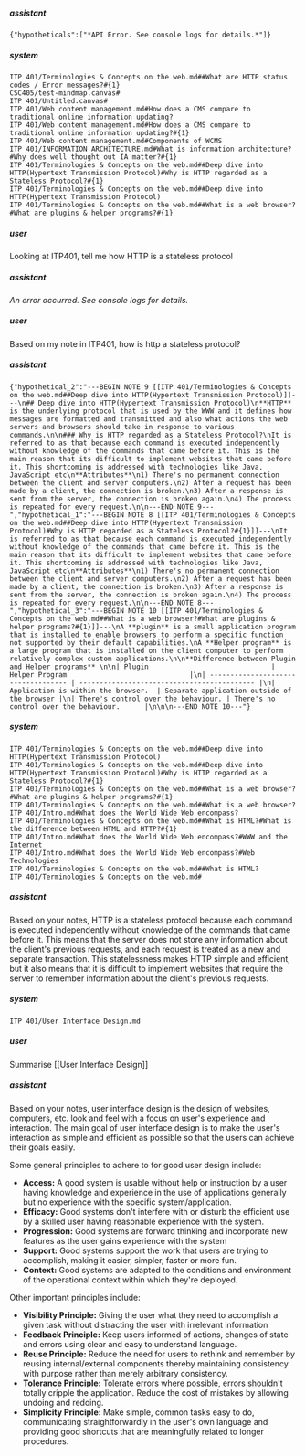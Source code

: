 ##### assistant
```lookup
{"hypotheticals":["*API Error. See console logs for details.*"]}
```

##### system
```sc-context
ITP 401/Terminologies & Concepts on the web.md##What are HTTP status codes / Error messages?#{1}
CSC405/test-mindmap.canvas#
ITP 401/Untitled.canvas#
ITP 401/Web content management.md#How does a CMS compare to traditional online information updating?
ITP 401/Web content management.md#How does a CMS compare to traditional online information updating?#{1}
ITP 401/Web content management.md#Components of WCMS
ITP 401/INFORMATION ARCHITECTURE.md#What is information architecture?#Why does well thought out IA matter?#{1}
ITP 401/Terminologies & Concepts on the web.md##Deep dive into HTTP(Hypertext Transmission Protocol)#Why is HTTP regarded as a Stateless Protocol?#{1}
ITP 401/Terminologies & Concepts on the web.md##Deep dive into HTTP(Hypertext Transmission Protocol)
ITP 401/Terminologies & Concepts on the web.md##What is a web browser?#What are plugins & helper programs?#{1}
```

##### user
Looking at ITP401, tell me how HTTP is a stateless protocol

##### assistant
*An error occurred. See console logs for details.*

##### user
Based on my note in ITP401, how is http a stateless protocol?

##### assistant
```lookup
{"hypothetical_2":"---BEGIN NOTE 9 [[ITP 401/Terminologies & Concepts on the web.md##Deep dive into HTTP(Hypertext Transmission Protocol)]]---\n## Deep dive into HTTP(Hypertext Transmission Protocol)\n**HTTP** is the underlying protocol that is used by the WWW and it defines how messages are formatted and transmitted and also what actions the web servers and browsers should take in response to various commands.\n\n### Why is HTTP regarded as a Stateless Protocol?\nIt is referred to as that because each command is executed independently without knowledge of the commands that came before it. This is the main reason that its difficult to implement websites that came before it. This shortcoming is addressed with technologies like Java, JavaScript etc\n**Attributes**\n1) There's no permanent connection between the client and server computers.\n2) After a request has been made by a client, the connection is broken.\n3) After a response is sent from the server, the connection is broken again.\n4) The process is repeated for every request.\n\n---END NOTE 9---","hypothetical_1":"---BEGIN NOTE 8 [[ITP 401/Terminologies & Concepts on the web.md##Deep dive into HTTP(Hypertext Transmission Protocol)#Why is HTTP regarded as a Stateless Protocol?#{1}]]---\nIt is referred to as that because each command is executed independently without knowledge of the commands that came before it. This is the main reason that its difficult to implement websites that came before it. This shortcoming is addressed with technologies like Java, JavaScript etc\n**Attributes**\n1) There's no permanent connection between the client and server computers.\n2) After a request has been made by a client, the connection is broken.\n3) After a response is sent from the server, the connection is broken again.\n4) The process is repeated for every request.\n\n---END NOTE 8---","hypothetical_3":"---BEGIN NOTE 10 [[ITP 401/Terminologies & Concepts on the web.md##What is a web browser?#What are plugins & helper programs?#{1}]]---\nA **plugin** is a small application program that is installed to enable browsers to perform a specific function not supported by their default capabilities.\nA **Helper program** is a large program that is installed on the client computer to perform relatively complex custom applications.\n\n**Difference between Plugin and Helper programs** \n\n| Plugin                              | Helper Program                              |\n| ----------------------------------- | ------------------------------------------- |\n| Application is within the browser.  | Separate application outside of the browser |\n| There's control over the behaviour. | There's no control over the behaviour.      |\n\n\n---END NOTE 10---"}
```

##### system
```sc-context
ITP 401/Terminologies & Concepts on the web.md##Deep dive into HTTP(Hypertext Transmission Protocol)
ITP 401/Terminologies & Concepts on the web.md##Deep dive into HTTP(Hypertext Transmission Protocol)#Why is HTTP regarded as a Stateless Protocol?#{1}
ITP 401/Terminologies & Concepts on the web.md##What is a web browser?#What are plugins & helper programs?#{1}
ITP 401/Terminologies & Concepts on the web.md##What is a web browser?
ITP 401/Intro.md#What does the World Wide Web encompass?
ITP 401/Terminologies & Concepts on the web.md##What is HTML?#What is the difference between HTML and HTTP?#{1}
ITP 401/Intro.md#What does the World Wide Web encompass?#WWW and the Internet
ITP 401/Intro.md#What does the World Wide Web encompass?#Web Technologies
ITP 401/Terminologies & Concepts on the web.md##What is HTML?
ITP 401/Terminologies & Concepts on the web.md#
```

##### assistant
Based on your notes, HTTP is a stateless protocol because each command is executed independently without knowledge of the commands that came before it. This means that the server does not store any information about the client's previous requests, and each request is treated as a new and separate transaction. This statelessness makes HTTP simple and efficient, but it also means that it is difficult to implement websites that require the server to remember information about the client's previous requests.

##### system
```sc-context
ITP 401/User Interface Design.md
```

##### user
Summarise [[User Interface Design]]

##### assistant
Based on your notes, user interface design is the design of websites, computers, etc. look and feel with a focus on user's experience and interaction. The main goal of user interface design is to make the user's interaction as simple and efficient as possible so that the users can achieve their goals easily.

Some general principles to adhere to for good user design include:

* **Access:** A good system is usable without help or instruction by a user having knowledge and experience in the use of applications generally but no experience with the specific system/application.
* **Efficacy:** Good systems don't interfere with or disturb the efficient use by a skilled user having reasonable experience with the system.
* **Progression:** Good systems are forward thinking and incorporate new features as the user gains experience with the system
* **Support:** Good systems support the work that users are trying to accomplish, making it easier, simpler, faster or more fun.
* **Context:** Good systems are adapted to the conditions and environment of the operational context within which they're deployed.

Other important principles include:

* **Visibility Principle:** Giving the user what they need to accomplish a given task without distracting the user with irrelevant information
* **Feedback Principle:** Keep users informed of actions, changes of state and errors using clear and easy to understand language.
* **Reuse Principle:** Reduce the need for users to rethink and remember by reusing internal/external components thereby maintaining consistency with purpose rather than merely arbitrary consistency.
* **Tolerance Principle:** Tolerate errors where possible, errors shouldn't totally cripple the application. Reduce the cost of mistakes by allowing undoing and redoing.
* **Simplicity Principle:** Make simple, common tasks easy to do, communicating straightforwardly in the user's own language and providing good shortcuts that are meaningfully related to longer procedures.